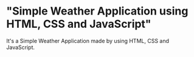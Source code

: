 # "Simple Weather Application using HTML, CSS and JavaScript"

It's a  Simple Weather Application made by using HTML, CSS and JavaScript.

